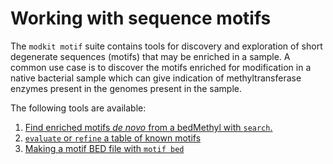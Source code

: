 # Working with sequence motifs

The `modkit motif` suite contains tools for discovery and exploration of short degenerate sequences (motifs) that may be enriched in a sample. 
A common use case is to discover the motifs enriched for modification in a native bacterial sample which can give indication of methyltransferase enzymes present in the genomes present in the sample.

The following tools are available:

1. [Find enriched motifs _de novo_ from a bedMethyl with `search`.](,/intro_find_motifs.md)
1. [`evaluate` or `refine` a table of known motifs](./evaluate_motif.md)
4. [Making a motif BED file with `motif bed`](./intro_motif_bed.md)
